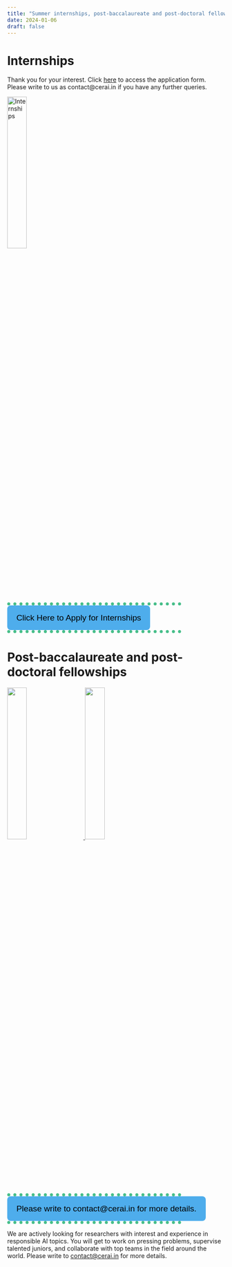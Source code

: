 ```yaml
---
title: "Summer internships, post-baccalaureate and post-doctoral fellowships at CeRAI for 2024"
date: 2024-01-06
draft: false
---
```


<style>

    .hiring-img {
        width: 30%;
    }
    .button-box
{
  text-align:center;
}

.link-button
{
  padding: .6rem 1.2rem;
  line-height: 2.1rem;
  font-size: 1.2rem;
  color: #000;
  border: 2px solid transparent;
  border-radius: .5rem;
  text-decoration: none;
  transition: all .3s ease-in;
  background-color: #4eadec !important;
}
    .link-button .button_text {
        text-decoration: none; 
        color: black; 
    }

.big-div {
    margin-top: auto;
    
        
    }

    .divider {
        width: 80%;
        border-bottom: 0.5em dotted #46be89;
    }


</style>

<div class="big-div">
    <h1>Internships</h1>
    <p>Thank you for your interest. Click <a href="https://forms.gle/vqyAssiFFNBn4K1k6">here</a> to access the application form. Please write to us as contact@cerai.in if you have any further queries.</p>
    <div class="hiring-div">
        <a href="/images/news-and-events/intern24.jpg" target="_blank">
            <img src="/images/news-and-events/intern24.jpg" alt="Internships" class="hiring-img">
        </a>
    </div>
</div>
<div class="divider"></div>

<div class="big-div">
    <div class="button-box" style="text-align:left;">
        <button class="link-button">
            <a class="button_text" href="https://forms.gle/vqyAssiFFNBn4K1k6">Click Here to Apply for Internships</a>
        </button>
    </div>
</div>
<div class="divider"></div>

<div class="big-div">
    <h1>Post-baccalaureate and post-doctoral fellowships</h1>
    <div class="row">
        <div class="col">
            <a href="/images/news-and-events/postbacc24.jpg" target="_blank">
                <img src="/images/news-and-events/postbacc24.jpg" class="hiring-img" style="margin-right: 5%;">
            </a>
            <a href="/images/news-and-events/postdoc24.jpg" target="_blank">
                <img src="/images/news-and-events/postdoc24.jpg" class="hiring-img">
            </a>
        </div>
    </div>
</div>
<div class="divider"></div>



<div class="big-div">
    <div class="button-box" style="text-align:left;">
        <button class="link-button">
            <a class="button_text" href="/contact/">Please write to contact@cerai.in for more details.</a>
        </button>
    </div>
</div>

<div class="divider"></div>

<div class="big-div">
<p>We are actively looking for researchers with interest and experience in responsible AI topics. You will get to work on pressing problems, supervise talented juniors, and collaborate with top teams in the field around the world. Please write to <a href="/contact/">contact@cerai.in</a> for more details.</p>
</div>
